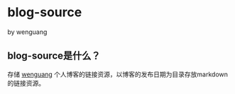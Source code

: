 # blog-source
by wenguang

## blog-source是什么？
存储 [wenguang](http://wenguang.github.io) 个人博客的链接资源，以博客的发布日期为目录存放markdown的链接资源。

